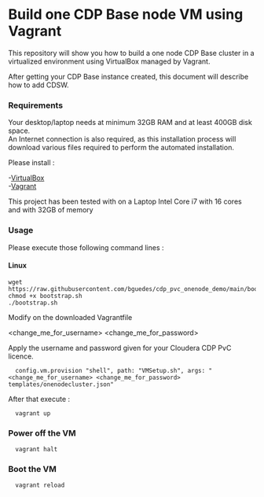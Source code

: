 # Build one CDP Base node VM using Vagrant

This repository will show you how to build a one node CDP Base cluster in a virtualized environment using VirtualBox managed by Vagrant.

After getting your CDP Base instance created, this document will describe how to add CDSW.

### Requirements

Your desktop/laptop needs at minimum 32GB RAM and at least 400GB disk space. <br />
An Internet connection is also required, as this installation process will download various files required to perform the automated installation.<br />

Please install :

-[VirtualBox](https://www.virtualbox.org/)\
-[Vagrant](https://www.vagrantup.com/)
  
This project has been tested with on a Laptop Intel Core i7 with 16 cores and with 32GB of memory<p>  

### Usage
  
Please execute those following command lines :

#### Linux 
  
```
wget https://raw.githubusercontent.com/bguedes/cdp_pvc_onenode_demo/main/bootstrap.sh
chmod +x bootstrap.sh
./bootstrap.sh

```
  
Modify on the downloaded Vagrantfile

<change_me_for_username>
<change_me_for_password>
  
Apply the username and password given for your Cloudera CDP PvC licence.

```
  config.vm.provision "shell", path: "VMSetup.sh", args: "<change_me_for_username> <change_me_for_password> templates/onenodecluster.json"
```

After that execute :  
  
``` 
  vagrant up
```  
  
### Power off the VM  
  
``` 
  vagrant halt
```    

### Boot the VM  
  
``` 
  vagrant reload
```    
